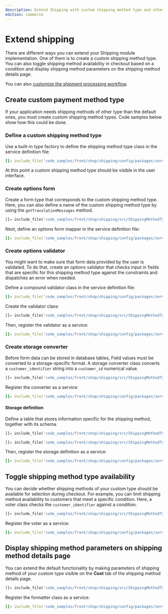 ```yaml
---
description: Extend Shipping with custom shipping method type and other extra features.
edition: commerce
---
```


# Extend shipping

There are different ways you can extend your Shipping module implementation. 
One of them is to create a custom shipping method type.
You can also toggle shipping method availability in checkout based on a condition and display shipping method parameters on the shipping method details page.

You can also [customize the shipment processing workflow](configure_shipment.md#custom-shipment-workflows).

## Create custom payment method type

If your application needs shipping methods of other type than the default ones, you must create custom shipping method types. 
Code samples below show how this could be done.
 
### Define a custom shipping method type

Use a built-in type factory to define the shipping method type class in the service definition file:

``` yaml
[[= include_file('code_samples/front/shop/shipping/config/packages/services.yaml', 0, 1) =]] [[= include_file('code_samples/front/shop/shipping/config/packages/services.yaml', 1, 8) =]]
```

At this point a custom shipping method type should be visible in the user interface.

### Create options form

Create a form type that corresponds to the custom shipping method type.
Here, you can also define a name of the custom shipping method type by using the  `getTranslationMessages` method.

``` php
[[= include_file('code_samples/front/shop/shipping/src/ShippingMethodType/Form/Type/CustomShippingMethodOptionsType.php') =]]
```

Next, define an options form mapper in the service definition file:

``` yaml
[[= include_file('code_samples/front/shop/shipping/config/packages/services.yaml', 0, 1) =]] [[= include_file('code_samples/front/shop/shipping/config/packages/services.yaml', 8, 15) =]]
```

### Create options validator

You might want to make sure that form data provided by the user is validated. 
To do that, create an options validator that checks input in fields that are specific for this shipping method type against the constraints and dispatches an error when needed.

Define a compound validator class in the service definition file:

``` yaml
[[= include_file('code_samples/front/shop/shipping/config/packages/services.yaml', 0, 1) =]] [[= include_file('code_samples/front/shop/shipping/config/packages/services.yaml', 15, 22) =]]
```

Create the validator class:

``` php
[[= include_file('code_samples/front/shop/shipping/src/ShippingMethodType/CustomerNotNullValidator.php') =]]
```

Then, register the validator as a service:

``` yaml
[[= include_file('code_samples/front/shop/shipping/config/packages/services.yaml', 0, 1) =]] [[= include_file('code_samples/front/shop/shipping/config/packages/services.yaml', 22, 25) =]]
```

### Create storage converter

Before form data can be stored in database tables, Field values must be converted to a storage-specific format.
A storage converter class converts a `customer_identifier` string into a `customer_id` numerical value.

``` php
[[= include_file('code_samples/front/shop/shipping/src/ShippingMethodType/Storage/StorageConverter.php') =]]
```

Register the converter as a service:

``` yaml
[[= include_file('code_samples/front/shop/shipping/config/packages/services.yaml', 0, 1) =]] [[= include_file('code_samples/front/shop/shipping/config/packages/services.yaml', 25, 28) =]]
```

#### Storage definition 

Define a table that stores information specific for the shipping method, together with its schema.

``` php
[[= include_file('code_samples/front/shop/shipping/src/ShippingMethodType/Storage/StorageConverter.php') =]]
```

``` php
[[= include_file('code_samples/front/shop/shipping/src/ShippingMethodType/Storage/StorageSchema.php') =]]
```

Then, register the storage definition as a service:

``` yaml
[[= include_file('code_samples/front/shop/shipping/config/packages/services.yaml', 0, 1) =]] [[= include_file('code_samples/front/shop/shipping/config/packages/services.yaml', 28, 31) =]]
```

## Toggle shipping method type availability

You can decide whether shipping methods of your custom type should be available for selection during checkout.
For example, you can limit shipping method availability to customers that meet a specific condition.
Here, a voter class checks the `customer_identifier` against a condition.

``` php
[[= include_file('code_samples/front/shop/shipping/src/ShippingMethodType/Voter/CustomVoter.php') =]]
```

Register the voter as a service:

``` yaml
[[= include_file('code_samples/front/shop/shipping/config/packages/services.yaml', 0, 1) =]] [[= include_file('code_samples/front/shop/shipping/config/packages/services.yaml', 31, 34) =]]
```

## Display shipping method parameters on shipping method details page

You can extend the default functionality by making parameters of shipping method of your custom type visible on the **Cost** tab of the shipping method details page.

``` php
[[= include_file('code_samples/front/shop/shipping/src/ShippingMethodType/Cost/CustomCostFormatter.php') =]]
```

Register the formatter class as a service:

``` yaml
[[= include_file('code_samples/front/shop/shipping/config/packages/services.yaml', 0, 1) =]] [[= include_file('code_samples/front/shop/shipping/config/packages/services.yaml', 34, 38) =]]
```

